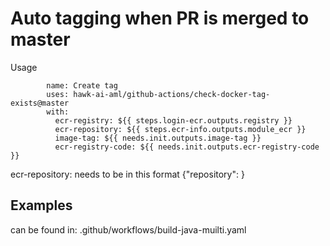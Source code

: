 # Auto tagging when PR is merged to master
Usage
```
        name: Create tag
        uses: hawk-ai-aml/github-actions/check-docker-tag-exists@master
        with:
          ecr-registry: ${{ steps.login-ecr.outputs.registry }}
          ecr-repository: ${{ steps.ecr-info.outputs.module_ecr }}
          image-tag: ${{ needs.init.outputs.image-tag }}
          ecr-registry-code: ${{ needs.init.outputs.ecr-registry-code }}

```

ecr-repository: needs to be in this format {"repository": <name>}

## Examples

can be found in: .github/workflows/build-java-muilti.yaml
